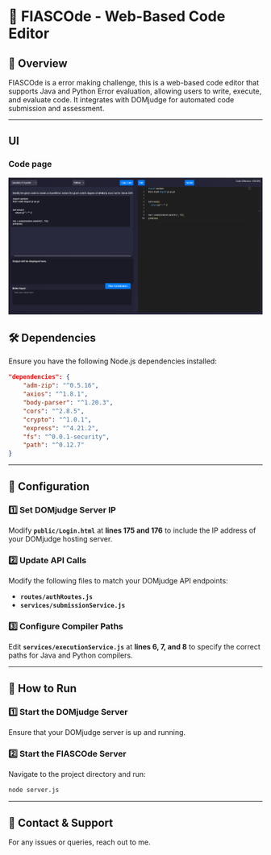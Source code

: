 # 🚀 FIASCOde - Web-Based Code Editor

## 📌 Overview
FIASCOde is a error making challenge, this is a web-based code editor that supports Java and Python Error evaluation, allowing users to write, execute, and evaluate code. It integrates with DOMjudge for automated code submission and assessment.

---
## UI
### Code page
![alt text](https://github.com/VIGNESHWARRAN/FIASCOde-CodeEditor/blob/main/code_page.png)
## 🛠️ Dependencies
Ensure you have the following Node.js dependencies installed:

```json
"dependencies": {
    "adm-zip": "^0.5.16",
    "axios": "^1.8.1",
    "body-parser": "^1.20.3",
    "cors": "^2.8.5",
    "crypto": "^1.0.1",
    "express": "^4.21.2",
    "fs": "^0.0.1-security",
    "path": "^0.12.7"
}
```

---

## 🔧 Configuration

### 1️⃣ Set DOMjudge Server IP
Modify **`public/Login.html`** at **lines 175 and 176** to include the IP address of your DOMjudge hosting server.

### 2️⃣ Update API Calls
Modify the following files to match your DOMjudge API endpoints:
- **`routes/authRoutes.js`**
- **`services/submissionService.js`**

### 3️⃣ Configure Compiler Paths
Edit **`services/executionService.js`** at **lines 6, 7, and 8** to specify the correct paths for Java and Python compilers.

---

## 🚀 How to Run
### 1️⃣ Start the DOMjudge Server
Ensure that your DOMjudge server is up and running.

### 2️⃣ Start the FIASCOde Server
Navigate to the project directory and run:
```bash
node server.js
```

---

## 📩 Contact & Support
For any issues or queries, reach out to me.

